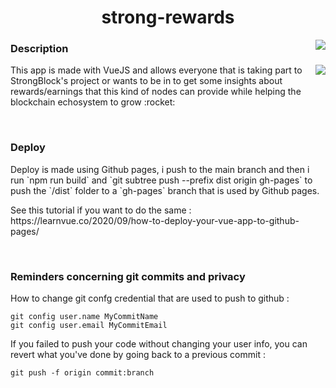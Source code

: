 <h1 align="center">strong-rewards</h1>
<img align="right" src="https://img.shields.io/github/package-json/v/0xTheOldOne/strong-rewards?style=for-the-badge" />

<h3 >Description</h3>
<div>
  <img align="right" src="https://github-readme-stats.vercel.app/api/pin/?username=0xTheOldOne&repo=strong-rewards" />
  <p>This app is made with VueJS and allows everyone that is taking part to StrongBlock's project or wants to be in to get some insights about rewards/earnings that this kind of nodes can provide while helping the blockchain echosystem to grow :rocket:</p>
</div>

<div class="mb-5">&nbsp;</div>

<h3>Deploy</h3>
<p>
  Deploy is made using Github pages, i push to the main branch and then i run `npm run build` and `git subtree push --prefix dist origin gh-pages` to push the `/dist` folder to a `gh-pages` branch that is used by Github pages.
</p>
<p>See this tutorial if you want to do the same : https://learnvue.co/2020/09/how-to-deploy-your-vue-app-to-github-pages/</p>

<div class="mb-5">&nbsp;</div>

<h3>Reminders concerning git commits and privacy</h3>
<p>How to change git confg credential that are used to push to github :</p>

```
git config user.name MyCommitName
git config user.email MyCommitEmail
```

<p>If you failed to push your code without changing your user info, you can revert what you've done by going back to a previous commit :</p>

```
git push -f origin commit:branch
```
